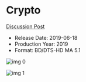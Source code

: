 # Crypto

[Discussion Post](https://www.avsforum.com/threads/bass-eq-for-filtered-movies.2995212/post-58182836)

* Release Date: 2019-06-18
* Production Year: 2019
* Format: BD/DTS-HD MA 5.1

![img 0](https://i.imgur.com/zjo902P.jpg)

![img 1](https://i.imgur.com/kM0ivPR.png)

